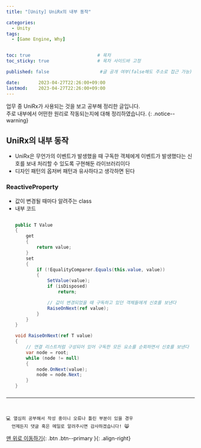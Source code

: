 ```yaml
---
title: "[Unity] UniRx의 내부 동작"

categories:
  - Unity
tags:
  - [Game Engine, Why]


toc: true                         # 목차
toc_sticky: true                  # 목차 사이드바 고정

published: false                   #글 공개 여부(false해도 주소로 접근 가능)

date:       2023-04-27T22:26:00+09:00
lastmod:    2023-04-27T22:26:00+09:00
---
```


<!-- description : 25자에서 160자 사이 -->
업무 중 UniRx가 사용되는 것을 보고 공부해 정리한 글입니다. <br>
주로 내부에서 어떤한 원리로 작동되는지에 대해 정리하였습니다.
{: .notice--warning}

## UniRx의 내부 동작

- UniRx은 무언가의 이벤트가 발생했을 때 구독한 객체에게 이벤트가 발생했다는 신호를 보내 처리할 수 있도록 구현해둔 라이브러리이다
- 디자인 패턴의 옵저버 패턴과 유사하다고 생각하면 된다

### ReactiveProperty

- 값이 변경될 때마다 알려주는 class
- 내부 코드
    ```c#

    public T Value
    {
        get
        {
            return value;
        }
        set
        {
            if (!EqualityComparer.Equals(this.value, value))
            {
                SetValue(value);
                if (isDisposed)
                    return;

                // 값이 변경되었을 때 구독하고 있던 객체들에게 신호를 보낸다
                RaiseOnNext(ref value);
            }
        }
    }

    void RaiseOnNext(ref T value)
    {
        // 연결 리스트처럼 구성되어 있어 구독한 모든 요소를 순회하면서 신호를 보낸다
        var node = root;
        while (node != null)
        {
            node.OnNext(value);
            node = node.Next;
        }
    }

    ```

### 

***
<br>

    💻 열심히 공부해서 작성 중이니 오류나 틀린 부분이 있을 경우 
      언제든지 댓글 혹은 메일로 알려주시면 감사하겠습니다! 😸


[맨 위로 이동하기](#){: .btn .btn--primary }{: .align-right}